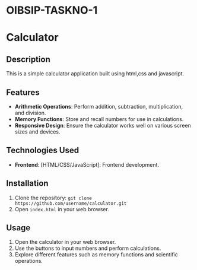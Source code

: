 # OIBSIP-TASKNO-1
# Calculator

## Description
This is a simple calculator application built using html,css and javascript.

## Features
- **Arithmetic Operations**: Perform addition, subtraction, multiplication, and division.
- **Memory Functions**: Store and recall numbers for use in calculations.
- **Responsive Design**: Ensure the calculator works well on various screen sizes and devices.

## Technologies Used
- **Frontend**: [HTML/CSS/JavaScript]: Frontend development.


## Installation
1. Clone the repository: `git clone https://github.com/username/calculator.git`
2. Open `index.html` in your web browser.

## Usage
1. Open the calculator in your web browser.
2. Use the buttons to input numbers and perform calculations.
3. Explore different features such as memory functions and scientific operations.         
